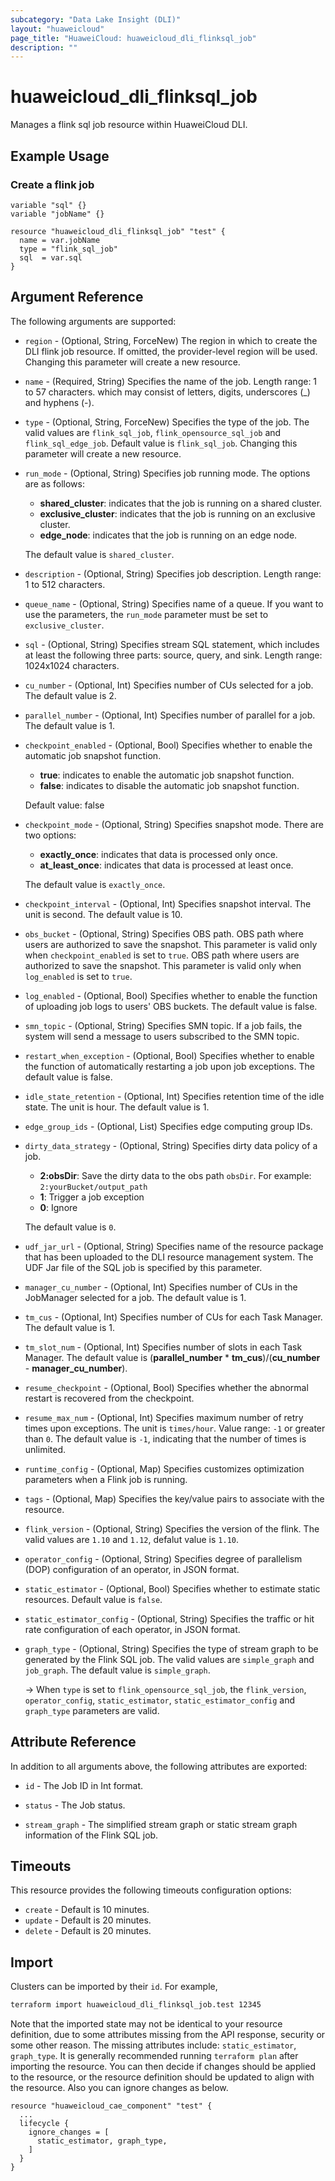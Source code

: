 ```yaml
---
subcategory: "Data Lake Insight (DLI)"
layout: "huaweicloud"
page_title: "HuaweiCloud: huaweicloud_dli_flinksql_job"
description: ""
---
```


# huaweicloud_dli_flinksql_job

Manages a flink sql job resource within HuaweiCloud DLI.

## Example Usage

### Create a flink job

```hcl
variable "sql" {}
variable "jobName" {}

resource "huaweicloud_dli_flinksql_job" "test" {
  name = var.jobName
  type = "flink_sql_job"
  sql  = var.sql
}
```

## Argument Reference

The following arguments are supported:

* `region` - (Optional, String, ForceNew) The region in which to create the DLI flink job resource. If omitted, the
  provider-level region will be used. Changing this parameter will create a new resource.

* `name` - (Required, String) Specifies the name of the job. Length range: 1 to 57 characters.
 which may consist of letters, digits, underscores (_) and hyphens (-).

* `type` - (Optional, String, ForceNew) Specifies the type of the job. The valid values are `flink_sql_job`,
 `flink_opensource_sql_job` and `flink_sql_edge_job`. Default value is `flink_sql_job`.
  Changing this parameter will create a new resource.

* `run_mode` - (Optional, String) Specifies job running mode. The options are as follows:

  + **shared_cluster**: indicates that the job is running on a shared cluster.
  + **exclusive_cluster**: indicates that the job is running on an exclusive cluster.
  + **edge_node**: indicates that the job is running on an edge node.
  
  The default value is `shared_cluster`.

* `description` - (Optional, String) Specifies job description. Length range: 1 to 512 characters.

* `queue_name` - (Optional, String) Specifies name of a queue.
  If you want to use the parameters, the `run_mode` parameter must be set to `exclusive_cluster`.

* `sql` - (Optional, String) Specifies stream SQL statement, which includes at least the following
 three parts: source, query, and sink. Length range: 1024x1024 characters.

* `cu_number` - (Optional, Int) Specifies number of CUs selected for a job. The default value is 2.

* `parallel_number` - (Optional, Int) Specifies number of parallel for a job. The default value is 1.

* `checkpoint_enabled` - (Optional, Bool) Specifies whether to enable the automatic job snapshot function.
  + **true**: indicates to enable the automatic job snapshot function.
  + **false**: indicates to disable the automatic job snapshot function.

  Default value: false

* `checkpoint_mode` - (Optional, String) Specifies snapshot mode. There are two options:
  + **exactly_once**: indicates that data is processed only once.
  + **at_least_once**: indicates that data is processed at least once.

  The default value is `exactly_once`.

* `checkpoint_interval` - (Optional, Int) Specifies snapshot interval. The unit is second.
  The default value is 10.

* `obs_bucket` - (Optional, String) Specifies OBS path. OBS path where users are authorized to save the
  snapshot. This parameter is valid only when `checkpoint_enabled` is set to `true`. OBS path where users are authorized
  to save the snapshot. This parameter is valid only when `log_enabled` is set to `true`.

* `log_enabled` - (Optional, Bool) Specifies whether to enable the function of uploading job logs to
  users' OBS buckets. The default value is false.
  
* `smn_topic` - (Optional, String) Specifies SMN topic. If a job fails, the system will send a message to
 users subscribed to the SMN topic.
  
* `restart_when_exception` - (Optional, Bool) Specifies whether to enable the function of automatically
 restarting a job upon job exceptions. The default value is false.
  
* `idle_state_retention` - (Optional, Int) Specifies retention time of the idle state. The unit is hour.
 The default value is 1.

* `edge_group_ids` - (Optional, List) Specifies edge computing group IDs.
  
* `dirty_data_strategy` - (Optional, String) Specifies dirty data policy of a job.
  + **2:obsDir**: Save the dirty data to the obs path `obsDir`. For example: `2:yourBucket/output_path`
  + **1**: Trigger a job exception
  + **0**: Ignore

  The default value is `0`.
  
* `udf_jar_url` - (Optional, String) Specifies name of the resource package that has been uploaded to the
  DLI resource management system. The UDF Jar file of the SQL job is specified by this parameter.
  
* `manager_cu_number` - (Optional, Int) Specifies number of CUs in the JobManager selected for a job.
 The default value is 1.
  
* `tm_cus` - (Optional, Int) Specifies number of CUs for each Task Manager. The default value is 1.
  
* `tm_slot_num` - (Optional, Int) Specifies number of slots in each Task Manager.
 The default value is (**parallel_number** * **tm_cus**)/(**cu_number** - **manager_cu_number**).
  
* `resume_checkpoint` - (Optional, Bool) Specifies whether the abnormal restart is recovered from the
 checkpoint.
  
* `resume_max_num` - (Optional, Int) Specifies maximum number of retry times upon exceptions. The unit is
 `times/hour`. Value range: `-1` or greater than `0`. The default value is `-1`, indicating that the number of times is
 unlimited.

* `runtime_config` - (Optional, Map) Specifies customizes optimization parameters when a Flink job is
 running.

* `tags` - (Optional, Map) Specifies the key/value pairs to associate with the resource.

* `flink_version` - (Optional, String) Specifies the version of the flink.
  The valid values are `1.10` and `1.12`, defalut value is `1.10`.
  
* `operator_config` - (Optional, String) Specifies degree of parallelism (DOP) configuration of an operator, in
  JSON format.

* `static_estimator` - (Optional, Bool) Specifies whether to estimate static resources. Default value is `false`.

* `static_estimator_config` - (Optional, String) Specifies the traffic or hit rate configuration of each operator, in
  JSON format.

* `graph_type` - (Optional, String) Specifies the type of stream graph to be generated by the Flink SQL job.
  The valid values are `simple_graph` and `job_graph`. The default value is `simple_graph`.

  -> When `type` is set to `flink_opensource_sql_job`, the `flink_version`, `operator_config`, `static_estimator`,
     `static_estimator_config` and `graph_type` parameters are valid.

## Attribute Reference

In addition to all arguments above, the following attributes are exported:

* `id` - The Job ID in Int format.

* `status` - The Job status.

* `stream_graph` - The simplified stream graph or static stream graph information of the Flink SQL job.

## Timeouts

This resource provides the following timeouts configuration options:

* `create` - Default is 10 minutes.
* `update` - Default is 20 minutes.
* `delete` - Default is 20 minutes.

## Import

Clusters can be imported by their `id`. For example,

```bash
terraform import huaweicloud_dli_flinksql_job.test 12345
```

Note that the imported state may not be identical to your resource definition, due to some attributes missing from the
API response, security or some other reason.
The missing attributes include: `static_estimator`, `graph_type`.
It is generally recommended running `terraform plan` after importing the resource.
You can then decide if changes should be applied to the resource, or the resource definition should be updated to
align with the resource. Also you can ignore changes as below.

```hcl
resource "huaweicloud_cae_component" "test" {
  ...
  lifecycle {
    ignore_changes = [
      static_estimator, graph_type,
    ]
  }
}
```

